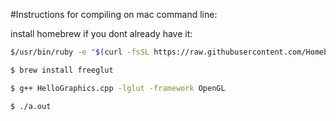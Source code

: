 #Instructions for compiling on mac command line:

install homebrew if you dont already have it:
```sh
$/usr/bin/ruby -e "$(curl -fsSL https://raw.githubusercontent.com/Homebrew/install/master/install)" 
```
```sh
$ brew install freeglut
```
```sh
$ g++ HelloGraphics.cpp -lglut -framework OpenGL
```
```sh
$ ./a.out
```
